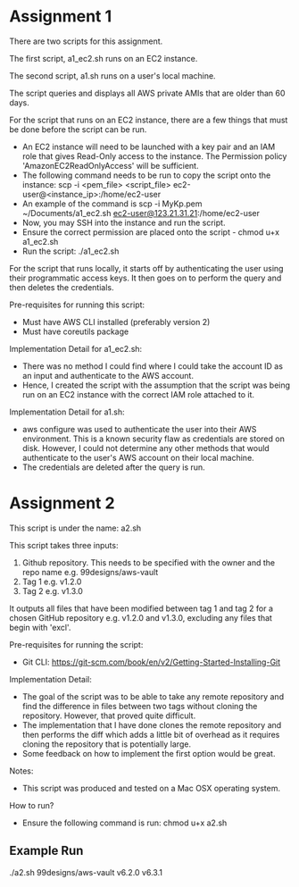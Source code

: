 # Assignment 1

There are two scripts for this assignment.

The first script, a1_ec2.sh runs on an EC2 instance.

The second script, a1.sh runs on a user's local machine.

The script queries and displays all AWS private AMIs that are older than 60 days. 

For the script that runs on an EC2 instance, there are a few things that must be done before the script can be run.
- An EC2 instance will need to be launched with a key pair and an IAM role that gives Read-Only access to the instance. The Permission policy 'AmazonEC2ReadOnlyAccess' will be sufficient.
- The following command needs to be run to copy the script onto the instance: scp -i <pem_file> <script_file> ec2-user@<instance_ip>:/home/ec2-user
- An example of the command is scp -i MyKp.pem ~/Documents/a1_ec2.sh ec2-user@123.21.31.21:/home/ec2-user
- Now, you may SSH into the instance and run the script.
- Ensure the correct permission are placed onto the script - chmod u+x a1_ec2.sh
- Run the script: ./a1_ec2.sh

For the script that runs locally, it starts off by authenticating the user using their programmatic access keys. It then goes on to perform the query and then deletes the credentials.

Pre-requisites for running this script:
- Must have AWS CLI installed (preferably version 2)
- Must have coreutils package

Implementation Detail for a1_ec2.sh:
- There was no method I could find where I could take the account ID as an input and authenticate to the AWS account.
- Hence, I created the script with the assumption that the script was being run on an EC2 instance with the correct IAM role attached to it.

Implementation Detail for a1.sh:
- aws configure was used to authenticate the user into their AWS environment. This is a known security flaw as credentials are stored on disk. However, I could not determine any other methods that would authenticate to the user's AWS account on their local machine.
- The credentials are deleted after the query is run. 



# Assignment 2

This script is under the name: a2.sh

This script takes three inputs:
1. Github repository. This needs to be specified with the owner and the repo name e.g. 99designs/aws-vault
2. Tag 1 e.g. v1.2.0
3. Tag 2 e.g. v1.3.0

It outputs all files that have been modified between tag 1 and tag 2 for a chosen GitHub repository e.g. v1.2.0 and v1.3.0, excluding any files that begin with 'excl'.

Pre-requisites for running the script:
- Git CLI: https://git-scm.com/book/en/v2/Getting-Started-Installing-Git

Implementation Detail:
- The goal of the script was to be able to take any remote repository and find the difference in files between two tags without cloning the repository. However, that proved quite difficult.
- The implementation that I have done clones the remote repository and then performs the diff which adds a little bit of overhead as it requires cloning the repository that is potentially large.
- Some feedback on how to implement the first option would be great.

Notes:
- This script was produced and tested on a Mac OSX operating system. 

How to run?
- Ensure the following command is run: chmod u+x a2.sh

## Example Run
./a2.sh 99designs/aws-vault v6.2.0 v6.3.1
 

